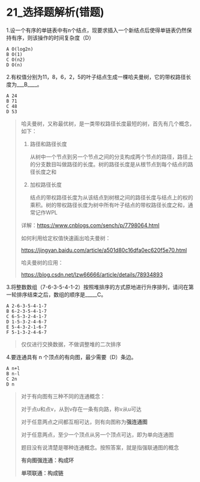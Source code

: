 # 21_选择题解析(错题)

1.设一个有序的单链表中有n个结点，现要求插入一个新结点后使得单链表仍然保持有序，则该操作的时间复杂度（D）

```
A O(log2n)
B O(1)
C O(n2)
D O(n)
```

2.有权值分别为11，8，6，2，5的叶子结点生成一棵哈夫曼树，它的带权路径长度为___B____。

```
A 24
B 71
C 48
D 53
```



> 哈夫曼树，又称最优树，是一类带权路径长度最短的树，首先有几个概念，如下：
>
> 1. 路径和路径长度
>
>    从树中一个节点到另一个节点之间的分支构成两个节点的路径，路径上的分支数目叫做路径的长度。树的路径长度是从根节点到每个结点的路径长度之和
>
> 2. 加权路径长度
>
>    结点的带权路径长度为从该结点到树根之间的路径长度与结点上的权的乘积。树的带权路径长度为树中所有叶子结点的带权路径长度之和，通常记作WPL
>
> 详解：https://www.cnblogs.com/sench/p/7798064.html
>
> 如何利用给定权值快速画出哈夫曼树：
>
> https://jingyan.baidu.com/article/a501d80c16dfa0ec620f5e70.html
>
> 哈夫曼树的应用：
>
>  https://blog.csdn.net/lzw66666/article/details/78934893



3.将整数数组（7-6-3-5-4-1-2）按照堆排序的方式原地进行升序排列，请问在第一轮排序结束之后，数组的顺序是_____C。

```
A 2-6-3-5-4-1-7
B 6-2-3-5-4-1-7
C 6-5-3-2-4-1-7
D 1-5-3-2-4-6-7
E 5-4-3-2-1-6-7
F 5-1-3-2-4-6-7
```

> 仅仅进行交换数据，不做调整堆的二次排序
>



4.要连通具有 n 个顶点的有向图，最少需要（D）条边。

```
A n+l
B n-l
C 2n
D n
```

> 对于有向图有三种不同的连通概念： 
>
>   对于点u和点v，从到v存在一条有向路，称v从u可达 
>
>   对于任意两点之间都互相可达，则有向图称为**强连通图** 
>
>   对于任意两点，至少一个顶点从另一个顶点可达，即为单向连通图 
>
>   题目没有说清楚是哪种连通概念。按照答案，就是指强联通图的概念  
>
> **有向图强连通：构成环**
>
> **单项联通：构成链**